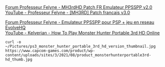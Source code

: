 
[Forum Professeur Felyne - MH3rdHD Patch FR Emulateur PPSSPP v2.0](https://monsterhunterfrance.forumactif.com/t3568p200-mh3rdhd-patch-fr-emulateur-ppsspp-v2-0#p15554)  
[YouTube - Professeur Felyne - \[MH3RD\] Patch francais v3.0](https://www.youtube.com/watch?v=zdRRKw_c2eY)  

[Forum Professeur Felyne - Emulateur PPSSPP pour PSP + jeu en reseau EvolveHQ](https://monsterhunterfrance.forumactif.com/t2743-emulateur-ppsspp-pour-psp-jeu-en-reseau-evolvehq)  
[YouTube - Kelverian - How To Play Monster Hunter Portable 3rd HD Online](https://www.youtube.com/watch?v=NdtWyV8Jzbw)  

```
curl -o ~/Pictures/ps3_monster_hunter_portable_3rd_hd_version_thumbnail.jpg https://www.capcom-games.com/product/wp-content/uploads/sites/3/2021/08/product_monsterhunterportable3rd-hd_thumb.jpg
```

